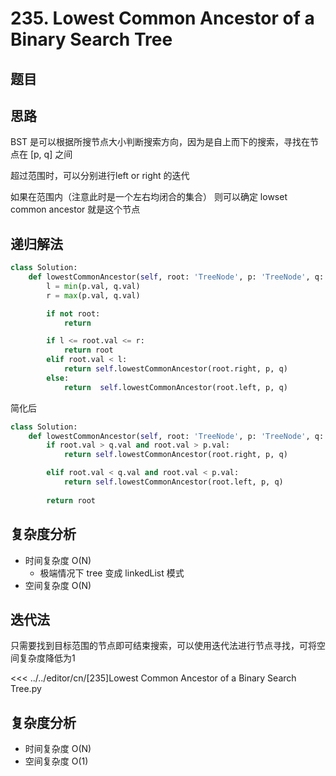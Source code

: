 # 235. Lowest Common Ancestor of a Binary Search Tree

## 题目

<!--@include: ../../editor/cn/doc/content/[235]Lowest Common Ancestor of a Binary Search Tree.md-->

## 思路
BST 是可以根据所搜节点大小判断搜索方向，因为是自上而下的搜索，寻找在节点在 [p, q] 之间

超过范围时，可以分别进行left or right 的迭代

如果在范围内（注意此时是一个左右均闭合的集合） 则可以确定 lowset common ancestor 就是这个节点

## 递归解法
```python
class Solution:
    def lowestCommonAncestor(self, root: 'TreeNode', p: 'TreeNode', q: 'TreeNode') -> 'TreeNode':
        l = min(p.val, q.val)
        r = max(p.val, q.val)

        if not root:
            return

        if l <= root.val <= r:
            return root
        elif root.val < l:
            return self.lowestCommonAncestor(root.right, p, q)
        else:
            return  self.lowestCommonAncestor(root.left, p, q)

```
简化后
```python
class Solution:
    def lowestCommonAncestor(self, root: 'TreeNode', p: 'TreeNode', q: 'TreeNode') -> 'TreeNode':
        if root.val > q.val and root.val > p.val:
            return self.lowestCommonAncestor(root.right, p, q)

        elif root.val < q.val and root.val < p.val:
            return self.lowestCommonAncestor(root.left, p, q)
    
        return root

```

## 复杂度分析
- 时间复杂度 O(N)
  - 极端情况下 tree 变成 linkedList 模式
- 空间复杂度 O(N)


## 迭代法
只需要找到目标范围的节点即可结束搜索，可以使用迭代法进行节点寻找，可将空间复杂度降低为1

<<< ../../editor/cn/[235]Lowest Common Ancestor of a Binary Search Tree.py


## 复杂度分析
- 时间复杂度 O(N)
- 空间复杂度 O(1)

